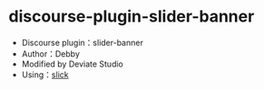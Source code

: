 # discourse-plugin-slider-banner

* Discourse plugin：slider-banner
* Author：Debby
* Modified by Deviate Studio
* Using：[slick](http://kenwheeler.github.io/slick/)
